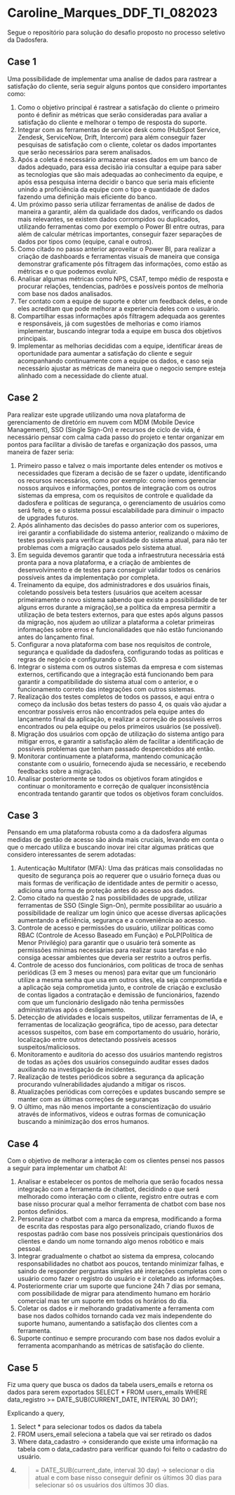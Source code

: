 # Caroline_Marques_DDF_TI_082023

Segue o repositório para solução do desafio proposto no processo seletivo da Dadosfera.

## Case 1
Uma possibilidade de implementar uma analise de dados para rastrear a satisfação do cliente, seria seguir alguns pontos que considero importantes como:
1.	Como o objetivo principal é rastrear a satisfação do cliente o primeiro ponto é definir as métricas que serão consideradas para avaliar a satisfação do cliente e melhorar o tempo de resposta do suporte.
2.	Integrar com as ferramentas de service desk como (HubSpot Service, Zendesk, ServiceNow, Drift, Intercom) para além conseguir fazer pesquisas de satisfação com o cliente, coletar os dados importantes que serão necessários para serem analisados.
3.	Após a coleta é necessário armazenar esses dados em um banco de dados adequado, para essa decisão iria consultar a equipe para saber as tecnologias que são mais adequadas ao conhecimento da equipe, e após essa pesquisa interna decidir o banco que seria mais eficiente unindo a proficiência da equipe com o tipo e quantidade de dados fazendo uma definição mais eficiente do banco.
4.	Um próximo passo seria utilizar ferramentas de análise de dados de maneira a garantir, além da qualidade dos dados, verificando os dados mais relevantes, se existem dados corrompidos ou duplicados, utilizando ferramentas como por exemplo o Power BI entre outras, para além de calcular métricas importantes, conseguir fazer separações de dados por tipos como (equipe, canal e outros).
5.	Como citado no passo anterior aproveitar o Power BI, para realizar a criação de dashboards e ferramentas visuais de maneira que consiga demonstrar graficamente pós filtragem das informações, como estão as métricas e o que podemos evoluir.
6.	Analisar algumas métricas como NPS, CSAT, tempo médio de resposta e procurar relações, tendencias, padrões e possíveis pontos de melhoria com base nos dados analisados.
7.	Ter contato com a equipe de suporte e obter um feedback deles, e onde eles acreditam que pode melhorar a experiencia deles com o usuário.
8.	Compartilhar essas informações após filtragem adequada aos gerentes e responsáveis, já com sugestões de melhorias e como iriamos implementar, buscando integrar toda a equipe em busca dos objetivos principais.
9.	Implementar as melhorias decididas com a equipe, identificar áreas de oportunidade para aumentar a satisfação do cliente e seguir acompanhando continuamente com a equipe os dados, e caso seja necessário ajustar as métricas de maneira que o negocio sempre esteja alinhado com a necessidade do cliente atual. 

## Case 2
Para realizar este upgrade utilizando uma nova plataforma de gerenciamento de diretório em nuvem com MDM (Mobile Device Management), SSO (Single Sign-On) e recursos de ciclo de vida, é necessário pensar com calma cada passo do projeto e tentar organizar em pontos para facilitar a divisão de tarefas e organização dos passos, uma maneira de fazer seria:
1.	Primeiro passo e talvez o mais importante deles entender os motivos e necessidades que fizeram a decisão de se fazer o update, identificando os recursos necessários, como por exemplo: como iremos gerenciar nossos arquivos e informações, pontos de integração com os outros sistemas da empresa, com os requisitos de controle e qualidade da dadosfera e políticas de segurança, o gerenciamento de usuários como será feito, e se o sistema possui escalabilidade para diminuir o impacto de upgrades futuros.
2.	Após alinhamento das decisões do passo anterior com os superiores, irei garantir a confiabilidade do sistema anterior, realizando o máximo de testes possíveis para verificar a qualidade do sistema atual, para não ter problemas com a migração causados pelo sistema atual.
3.	Em seguida devemos garantir que toda a infraestrutura necessária está pronta para a nova plataforma, e a criação de ambientes de desenvolvimento e de testes para conseguir validar todos os cenários possíveis antes da implementação por completa.
4.	Treinamento da equipe, dos administradores e dos usuários finais, coletando possíveis beta testers (usuários que aceitem acessar primeiramente o novo sistema sabendo que existe a possibilidade de ter alguns erros durante a migração),se a política da empresa permitir a utilização de beta testers externos, para que estes após alguns passos da migração, nos ajudem ao utilizar a plataforma a coletar primeiras informações sobre erros e funcionalidades que não estão funcionando antes do lançamento final.
5.	Configurar a nova plataforma com base nos requisitos de controle, segurança e qualidade da dadosfera, configurando todas as politicas e regras de negócio e configurando o SSO.
6.	Integrar o sistema com os outros sistemas da empresa e com sistemas externos, certificando que a integração está funcionando bem para garantir a compatibilidade do sistema atual com o anterior, e o funcionamento correto das integrações com outros sistemas.
7.	Realização dos testes completos de todos os passos, e aqui entra o começo da inclusão dos betas testers do passo 4, os quais vão ajudar a encontrar possíveis erros não encontrados pela equipe antes do lançamento final da aplicação, e realizar a correção de possíveis erros encontrados ou pela equipe ou pelos primeiros usuários (se possível).
8.	Migração dos usuários com opção de utilização do sistema antigo para mitigar erros, e garantir a satisfação além de facilitar a identificação de possíveis problemas que tenham passado despercebidos até então.
9.	Monitorar continuamente a plataforma, mantendo comunicação constante com o usuário, fornecendo ajuda se necessário, e recebendo feedbacks sobre a migração.
10.	Analisar posteriormente se todos os objetivos foram atingidos e continuar o monitoramento e correção de qualquer inconsistência encontrada tentando garantir que todos os objetivos foram concluídos.

## Case 3
Pensando em uma plataforma robusta como a da dadosfera algumas medidas de gestão de acesso são ainda mais cruciais, levando em conta o que o mercado utiliza e buscando inovar irei citar algumas práticas que considero interessantes de serem adotadas:
1.	Autenticação Multifator (MFA): Uma das práticas mais consolidadas no quesito de segurança pois ao requerer que o usuário forneça duas ou mais formas de verificação de identidade antes de permitir o acesso, adiciona uma forma de proteção antes do acesso aos dados.
2.	Como citado na questão 2 nas possibilidades de upgrade, utilizar ferramentas de SSO (Single Sign-On), permite possibilitar ao usuário a possibilidade de realizar um login único que acesse diversas aplicações aumentando a eficiência, segurança e a conveniência ao acesso.
3.	Controle de acesso e permissões do usuário, utilizar politicas como RBAC (Controle de Acesso Baseado em Função) e PoLP(Política de Menor Privilégio) para garantir que o usuário terá somente as permissões mínimas necessárias para realizar suas tarefas e não consiga acessar ambientes que deveria ser restrito a outros perfis.
4.	Controle de acesso dos funcionários, com politicas de troca de senhas periódicas (3 em 3 meses ou menos) para evitar que um funcionário utilize a mesma senha que usa em outros sites, ela seja comprometida e a aplicação seja comprometida junto, e controle de criação e exclusão de contas ligados a contratação e demissão de funcionários, fazendo com que um funcionário desligado não tenha permissões administrativas após o desligamento.
5.	Detecção de atividades e locais suspeitos, utilizar ferramentas de IA, e ferramentas de localização geográfica, tipo de acesso, para detectar acessos suspeitos, com base em comportamento do usuário, horário, localização entre outros detectando possíveis acessos suspeitos/maliciosos.
6.	Monitoramento e auditoria do acesso dos usuários mantendo registros de todas as ações dos usuários conseguindo auditar esses dados auxiliando na investigação de incidentes.
7.	Realização de testes periódicos sobre a segurança da aplicação procurando vulnerabilidades ajudando a mitigar os riscos.
8.	Atualizações periódicas com correções e updates buscando sempre se manter com as últimas correções de seguranças
9.	O último, mas não menos importante a conscientização do usuário através de informativos, vídeos e outras formas de comunicação buscando a minimização dos erros humanos.

## Case 4
Com o objetivo de melhorar a interação com os clientes pensei nos passos a seguir para implementar um chatbot AI:
1.	Analisar e estabelecer os pontos de melhoria que serão focados nessa integração com a ferramenta de chatbot, decidindo o que será melhorado como interação com o cliente, registro entre outras e com base nisso procurar qual a melhor ferramenta de chatbot com base nos pontos definidos.
2.	 Personalizar o chatbot com a marca da empresa, modificando a forma de escrita das respostas para algo personalizado, criando fluxos de respostas padrão com base nos possíveis principais questionários dos clientes e dando um nome tornando algo menos robótico e mais pessoal.
3.	Integrar gradualmente o chatbot ao sistema da empresa, colocando responsabilidades no chatbot aos poucos, tentando minimizar falhas, e saindo de responder perguntas simples até interações completas com o usuário como fazer o registro do usuário e ir coletando as informações.
4.	Posteriormente criar um suporte que funcione 24h 7 dias por semana, com possibilidade de migrar para atendimento humano em horário comercial mas ter um suporte em todos os horários do dia.
5.	Coletar os dados e ir melhorando gradativamente a ferramenta com base nos dados colhidos tornando cada vez mais independente do suporte humano, aumentando a satisfação dos clientes com a ferramenta.
6.	Suporte continuo e sempre procurando com base nos dados evoluir a ferramenta acompanhando as métricas de satisfação do cliente.

## Case 5
Fiz uma query que busca os dados da tabela users_emails e retorna os dados para serem exportados
SELECT *
FROM users_emails
WHERE data_registro >= DATE_SUB(CURRENT_DATE, INTERVAL 30 DAY);

Explicando a query, 
1.	Select * para selecionar todos os dados da tabela
2.	FROM users_email seleciona a tabela que vai ser retirado os dados
3.	Where data_cadastro -> considerando que existe uma informação na tabela com o data_cadastro para verificar quando foi feito o cadastro do usuário.
4.	>= DATE_SUB(current_date, interval 30 day) -> selecionar o dia atual e com base nisso conseguir definir os últimos 30 dias para selecionar só os usuários dos últimos 30 dias.
